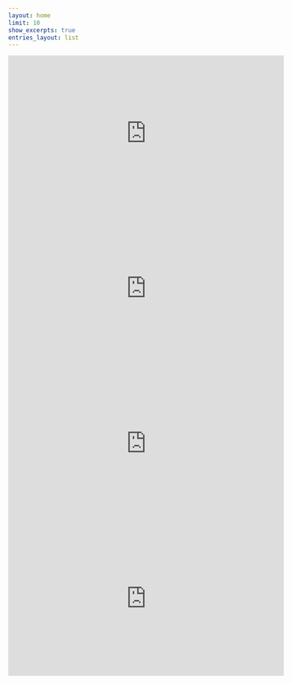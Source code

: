 ```yaml
---
layout: home
limit: 10
show_excerpts: true
entries_layout: list
---
```

<div class="embed-responsive embed-responsive-16by9">
<iframe width="560" height="315" src="https://www.youtube.com/embed/FwuOOBuVKk4?si=T9w3I5tPVq6eq4El" title="YouTube video player" frameborder="0" allow="accelerometer; autoplay; clipboard-write; encrypted-media; gyroscope; picture-in-picture; web-share" referrerpolicy="strict-origin-when-cross-origin" allowfullscreen></iframe>
</div>
<div class="embed-responsive embed-responsive-16by9">
<iframe width="560" height="315" src="https://www.youtube.com/embed/cnMjx8vJxsw?si=tDlXzwm51_L1hvUC" title="YouTube video player" frameborder="0" allow="accelerometer; autoplay; clipboard-write; encrypted-media; gyroscope; picture-in-picture; web-share" referrerpolicy="strict-origin-when-cross-origin" allowfullscreen></iframe>
</div>
<div class="embed-responsive embed-responsive-16by9">
<iframe width="560" height="315" src="https://www.youtube.com/embed/eK0azD9X9e8?si=ViPuLDy9x78tZXBW" title="YouTube video player" frameborder="0" allow="accelerometer; autoplay; clipboard-write; encrypted-media; gyroscope; picture-in-picture; web-share" referrerpolicy="strict-origin-when-cross-origin" allowfullscreen></iframe>
</div>
<div class="embed-responsive embed-responsive-16by9">
<iframe width="560" height="315" src="https://www.youtube.com/embed/DhIEntQOKF4?si=aO0j6ICWsXnRhUAU" title="YouTube video player" frameborder="0" allow="accelerometer; autoplay; clipboard-write; encrypted-media; gyroscope; picture-in-picture; web-share" referrerpolicy="strict-origin-when-cross-origin" allowfullscreen></iframe>
</div>
